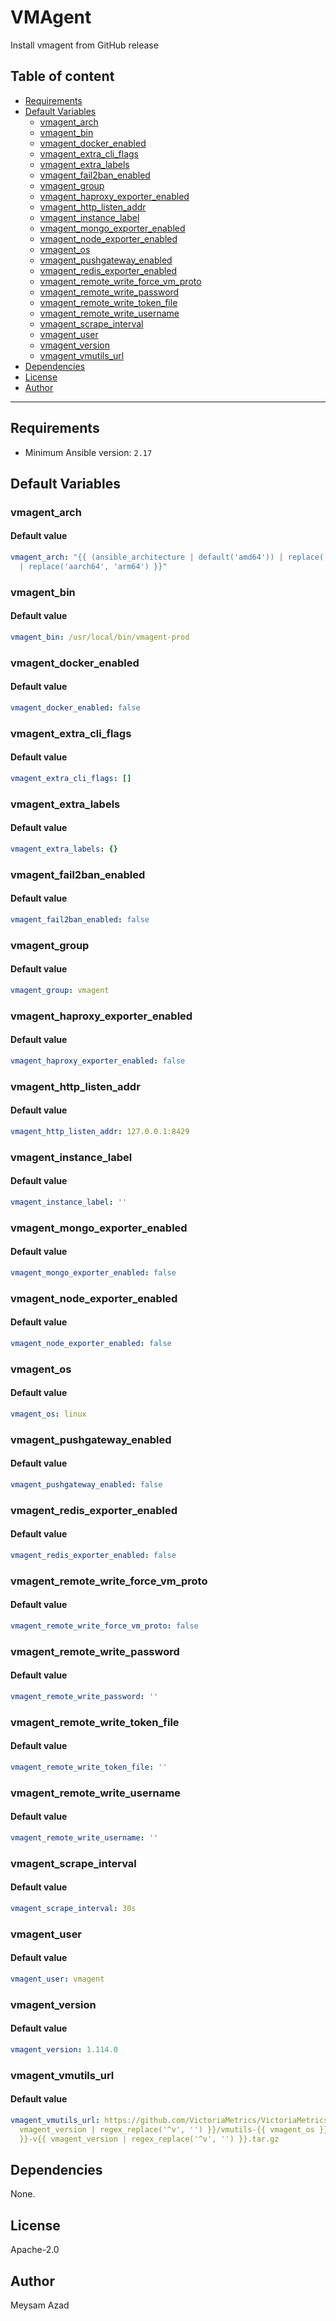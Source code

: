 # VMAgent

Install vmagent from GitHub release

## Table of content

- [Requirements](#requirements)
- [Default Variables](#default-variables)
  - [vmagent_arch](#vmagent_arch)
  - [vmagent_bin](#vmagent_bin)
  - [vmagent_docker_enabled](#vmagent_docker_enabled)
  - [vmagent_extra_cli_flags](#vmagent_extra_cli_flags)
  - [vmagent_extra_labels](#vmagent_extra_labels)
  - [vmagent_fail2ban_enabled](#vmagent_fail2ban_enabled)
  - [vmagent_group](#vmagent_group)
  - [vmagent_haproxy_exporter_enabled](#vmagent_haproxy_exporter_enabled)
  - [vmagent_http_listen_addr](#vmagent_http_listen_addr)
  - [vmagent_instance_label](#vmagent_instance_label)
  - [vmagent_mongo_exporter_enabled](#vmagent_mongo_exporter_enabled)
  - [vmagent_node_exporter_enabled](#vmagent_node_exporter_enabled)
  - [vmagent_os](#vmagent_os)
  - [vmagent_pushgateway_enabled](#vmagent_pushgateway_enabled)
  - [vmagent_redis_exporter_enabled](#vmagent_redis_exporter_enabled)
  - [vmagent_remote_write_force_vm_proto](#vmagent_remote_write_force_vm_proto)
  - [vmagent_remote_write_password](#vmagent_remote_write_password)
  - [vmagent_remote_write_token_file](#vmagent_remote_write_token_file)
  - [vmagent_remote_write_username](#vmagent_remote_write_username)
  - [vmagent_scrape_interval](#vmagent_scrape_interval)
  - [vmagent_user](#vmagent_user)
  - [vmagent_version](#vmagent_version)
  - [vmagent_vmutils_url](#vmagent_vmutils_url)
- [Dependencies](#dependencies)
- [License](#license)
- [Author](#author)

---

## Requirements

- Minimum Ansible version: `2.17`

## Default Variables

### vmagent_arch

#### Default value

```YAML
vmagent_arch: "{{ (ansible_architecture | default('amd64')) | replace('x86_64', 'amd64')
  | replace('aarch64', 'arm64') }}"
```

### vmagent_bin

#### Default value

```YAML
vmagent_bin: /usr/local/bin/vmagent-prod
```

### vmagent_docker_enabled

#### Default value

```YAML
vmagent_docker_enabled: false
```

### vmagent_extra_cli_flags

#### Default value

```YAML
vmagent_extra_cli_flags: []
```

### vmagent_extra_labels

#### Default value

```YAML
vmagent_extra_labels: {}
```

### vmagent_fail2ban_enabled

#### Default value

```YAML
vmagent_fail2ban_enabled: false
```

### vmagent_group

#### Default value

```YAML
vmagent_group: vmagent
```

### vmagent_haproxy_exporter_enabled

#### Default value

```YAML
vmagent_haproxy_exporter_enabled: false
```

### vmagent_http_listen_addr

#### Default value

```YAML
vmagent_http_listen_addr: 127.0.0.1:8429
```

### vmagent_instance_label

#### Default value

```YAML
vmagent_instance_label: ''
```

### vmagent_mongo_exporter_enabled

#### Default value

```YAML
vmagent_mongo_exporter_enabled: false
```

### vmagent_node_exporter_enabled

#### Default value

```YAML
vmagent_node_exporter_enabled: false
```

### vmagent_os

#### Default value

```YAML
vmagent_os: linux
```

### vmagent_pushgateway_enabled

#### Default value

```YAML
vmagent_pushgateway_enabled: false
```

### vmagent_redis_exporter_enabled

#### Default value

```YAML
vmagent_redis_exporter_enabled: false
```

### vmagent_remote_write_force_vm_proto

#### Default value

```YAML
vmagent_remote_write_force_vm_proto: false
```

### vmagent_remote_write_password

#### Default value

```YAML
vmagent_remote_write_password: ''
```

### vmagent_remote_write_token_file

#### Default value

```YAML
vmagent_remote_write_token_file: ''
```

### vmagent_remote_write_username

#### Default value

```YAML
vmagent_remote_write_username: ''
```

### vmagent_scrape_interval

#### Default value

```YAML
vmagent_scrape_interval: 30s
```

### vmagent_user

#### Default value

```YAML
vmagent_user: vmagent
```

### vmagent_version

#### Default value

```YAML
vmagent_version: 1.114.0
```

### vmagent_vmutils_url

#### Default value

```YAML
vmagent_vmutils_url: https://github.com/VictoriaMetrics/VictoriaMetrics/releases/download/v{{
  vmagent_version | regex_replace('^v', '') }}/vmutils-{{ vmagent_os }}-{{ vmagent_arch
  }}-v{{ vmagent_version | regex_replace('^v', '') }}.tar.gz
```



## Dependencies

None.

## License

Apache-2.0

## Author

Meysam Azad
